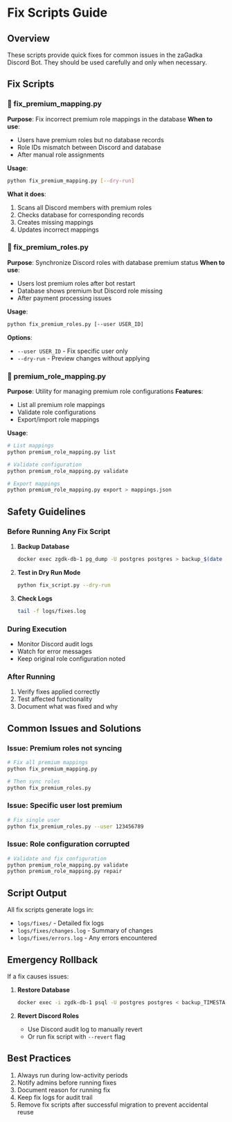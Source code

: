 # Fix Scripts Guide

## Overview
These scripts provide quick fixes for common issues in the zaGadka Discord Bot. They should be used carefully and only when necessary.

## Fix Scripts

### 🔧 fix_premium_mapping.py
**Purpose**: Fix incorrect premium role mappings in the database
**When to use**:
- Users have premium roles but no database records
- Role IDs mismatch between Discord and database
- After manual role assignments

**Usage**:
```bash
python fix_premium_mapping.py [--dry-run]
```

**What it does**:
1. Scans all Discord members with premium roles
2. Checks database for corresponding records
3. Creates missing mappings
4. Updates incorrect mappings

### 🔧 fix_premium_roles.py
**Purpose**: Synchronize Discord roles with database premium status
**When to use**:
- Users lost premium roles after bot restart
- Database shows premium but Discord role missing
- After payment processing issues

**Usage**:
```bash
python fix_premium_roles.py [--user USER_ID]
```

**Options**:
- `--user USER_ID` - Fix specific user only
- `--dry-run` - Preview changes without applying

### 🔧 premium_role_mapping.py
**Purpose**: Utility for managing premium role configurations
**Features**:
- List all premium role mappings
- Validate role configurations
- Export/import role mappings

**Usage**:
```bash
# List mappings
python premium_role_mapping.py list

# Validate configuration
python premium_role_mapping.py validate

# Export mappings
python premium_role_mapping.py export > mappings.json
```

## Safety Guidelines

### Before Running Any Fix Script

1. **Backup Database**
   ```bash
   docker exec zgdk-db-1 pg_dump -U postgres postgres > backup_$(date +%Y%m%d_%H%M%S).sql
   ```

2. **Test in Dry Run Mode**
   ```bash
   python fix_script.py --dry-run
   ```

3. **Check Logs**
   ```bash
   tail -f logs/fixes.log
   ```

### During Execution

- Monitor Discord audit logs
- Watch for error messages
- Keep original role configuration noted

### After Running

1. Verify fixes applied correctly
2. Test affected functionality
3. Document what was fixed and why

## Common Issues and Solutions

### Issue: Premium roles not syncing
```bash
# Fix all premium mappings
python fix_premium_mapping.py

# Then sync roles
python fix_premium_roles.py
```

### Issue: Specific user lost premium
```bash
# Fix single user
python fix_premium_roles.py --user 123456789
```

### Issue: Role configuration corrupted
```bash
# Validate and fix configuration
python premium_role_mapping.py validate
python premium_role_mapping.py repair
```

## Script Output

All fix scripts generate logs in:
- `logs/fixes/` - Detailed fix logs
- `logs/fixes/changes.log` - Summary of changes
- `logs/fixes/errors.log` - Any errors encountered

## Emergency Rollback

If a fix causes issues:

1. **Restore Database**
   ```bash
   docker exec -i zgdk-db-1 psql -U postgres postgres < backup_TIMESTAMP.sql
   ```

2. **Revert Discord Roles**
   - Use Discord audit log to manually revert
   - Or run fix script with `--revert` flag

## Best Practices

1. Always run during low-activity periods
2. Notify admins before running fixes
3. Document reason for running fix
4. Keep fix logs for audit trail
5. Remove fix scripts after successful migration to prevent accidental reuse